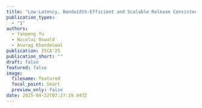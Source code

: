 ```yaml
---
title: "Low-Latency, Bandwidth-Efficient and Scalable Release Consistency via Directory Ordering"
publication_types:
  - "1"
authors:
  - Yanpeng Yu
  - Nicolai Oswald
  - Anurag Khandelwal
publication: ISCA'25
publication_short: ""
draft: false
featured: false
image:
  filename: featured
  focal_point: Smart
  preview_only: false
date: 2025-04-22T07:27:19.047Z
---
```

